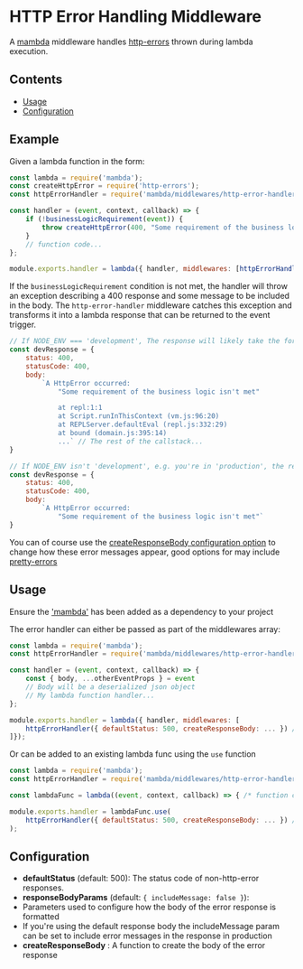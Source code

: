 # HTTP Error Handling Middleware

A [mambda](https://github.com/ChocPanda/mambda) middleware handles [http-errors](https://github.com/jshttp/http-errors) thrown during lambda execution.

## Contents

<!-- toc -->

- [Usage](#usage)
- [Configuration](#configuration)

<!-- tocstop -->

## Example

Given a lambda function in the form:

```javascript
const lambda = require('mambda');
const createHttpError = require('http-errors');
const httpErrorHandler = require('mambda/middlewares/http-error-handler');

const handler = (event, context, callback) => {
	if (!businessLogicRequirement(event)) {
		throw createHttpError(400, "Some requirement of the business logic isn't met")
	}
	// function code...
};

module.exports.handler = lambda({ handler, middlewares: [httpErrorHandler()] });
```

If the `businessLogicRequirement` condition is not met, the handler will throw an exception describing a 400 response and some message to be included in the body.
The `http-error-handler` middleware catches this exception and transforms it into a lambda response that can be returned to the event trigger.

```javascript
// If NODE_ENV === 'development', The response will likely take the form
const devResponse = {
	status: 400,
	statusCode: 400,
	body:
		`A HttpError occurred:
			"Some requirement of the business logic isn't met"

			at repl:1:1
			at Script.runInThisContext (vm.js:96:20)
			at REPLServer.defaultEval (repl.js:332:29)
			at bound (domain.js:395:14)
			...` // The rest of the callstack...
}

// If NODE_ENV isn't 'development', e.g. you're in 'production', the response will likely take the form:
const devResponse = {
	status: 400,
	statusCode: 400,
	body:
		`A HttpError occurred:
			"Some requirement of the business logic isn't met"`
}
```

You can of course use the [createResponseBody configuration option](#configuration) to change how these error messages appear, good options for may include [pretty-errors](https://github.com/AriaMinaei/pretty-error)

## Usage

Ensure the ['mambda'](../../../README.md#Usage) has been added as a dependency to your project

The error handler can either be passed as part of the middlewares array:

```javascript
const lambda = require('mambda');
const httpErrorHandler = require('mambda/middlewares/http-error-handler');

const handler = (event, context, callback) => {
	const { body, ...otherEventProps } = event
	// Body will be a deserialized json object
	// My lambda function handler...
};

module.exports.handler = lambda({ handler, middlewares: [
	httpErrorHandler({ defaultStatus: 500, createResponseBody: ... }) // These are default values for the config and therefore unnecessary
]});
```

Or can be added to an existing lambda func using the `use` function

```javascript
const lambda = require('mambda');
const httpErrorHandler = require('mambda/middlewares/http-error-handler');

const lambdaFunc = lambda((event, context, callback) => { /* function code... */ })

module.exports.handler = lambdaFunc.use(
	httpErrorHandler({ defaultStatus: 500, createResponseBody: ... }) // These are default values for the config and therefore unnecessary
);
```

## Configuration

-   **defaultStatus** (default: 500): The status code of non-http-error responses.
-   **responseBodyParams** (default: `{ includeMessage: false }`):
-   Parameters used to configure how the body of the error response is formatted
-   If you're using the default response body the includeMessage param can be set to include error messages in the response in production
-   **createResponseBody** : A function to create the body of the error response
